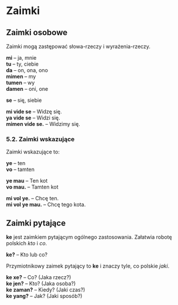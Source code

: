 # Zaimki

## Zaimki osobowe

Zaimki mogą zastępować słowa-rzeczy i wyrażenia-rzeczy.

**mi**
– ja, mnie  
**tu**
– ty, ciebie  
**da**
– on, ona, ono  
**mimen**
– my  
**tumen**
– wy  
**damen**
– oni, one

**se**
– się, siebie

**mi vide se**
– Widzę się.  
**ya vide se**
– Widzi się.  
**mimen vide se.**
– Widzimy się.


### 5.2. Zaimki wskazujące

Zaimki wskazujące to:

**ye**
– ten  
**vo**
– tamten

**ye mau**
– Ten kot  
**vo mau.**
– Tamten kot

**mi vol ye.**
– Chcę ten.  
**mi vol ye mau.**
– Chcę tego kota.


## Zaimki pytające

**ke** jest zaimkiem pytającym ogólnego zastosowania. Załatwia robotę polskich _kto_ i _co_.

**ke?**
– Kto lub co?

Przymiotnikowy zaimek pytający to **ke** i znaczy tyle, co polskie _jaki_.

**ke xe?**
– Co? (Jaka rzecz?)  
**ke jen?**
– Kto? (Jaka osoba?)  
**ke zaman?**
– Kiedy? (Jaki czas?)  
**ke yang?**
– Jak? (Jaki sposób?)

